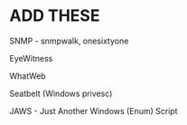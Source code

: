 # ADD THESE

SNMP - snmpwalk, onesixtyone

EyeWitness

WhatWeb

Seatbelt (Windows privesc)

JAWS - Just Another Windows (Enum) Script
